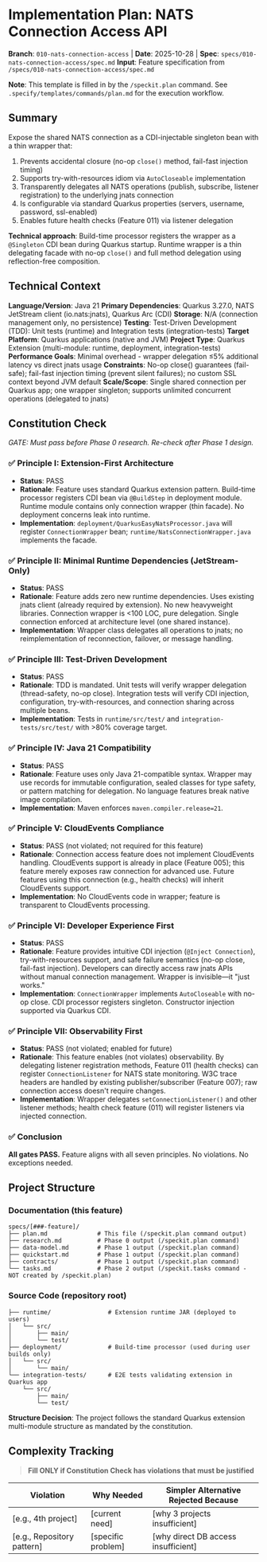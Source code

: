# Implementation Plan: NATS Connection Access API

**Branch**: `010-nats-connection-access` | **Date**: 2025-10-28 | **Spec**: `specs/010-nats-connection-access/spec.md`
**Input**: Feature specification from `/specs/010-nats-connection-access/spec.md`

**Note**: This template is filled in by the `/speckit.plan` command. See `.specify/templates/commands/plan.md` for the execution workflow.

## Summary

Expose the shared NATS connection as a CDI-injectable singleton bean with a thin wrapper that:
1. Prevents accidental closure (no-op `close()` method, fail-fast injection timing)
2. Supports try-with-resources idiom via `AutoCloseable` implementation
3. Transparently delegates all NATS operations (publish, subscribe, listener registration) to the underlying jnats connection
4. Is configurable via standard Quarkus properties (servers, username, password, ssl-enabled)
5. Enables future health checks (Feature 011) via listener delegation

**Technical approach**: Build-time processor registers the wrapper as a `@Singleton` CDI bean during Quarkus startup. Runtime wrapper is a thin delegating facade with no-op `close()` and full method delegation using reflection-free composition.

## Technical Context

<!--
  ACTION REQUIRED: Replace the content in this section with the technical details
  for the project. The structure here is presented in advisory capacity to guide
  the iteration process.
-->

**Language/Version**: Java 21
**Primary Dependencies**: Quarkus 3.27.0, NATS JetStream client (io.nats:jnats), Quarkus Arc (CDI)
**Storage**: N/A (connection management only, no persistence)
**Testing**: Test-Driven Development (TDD): Unit tests (runtime) and Integration tests (integration-tests)
**Target Platform**: Quarkus applications (native and JVM)
**Project Type**: Quarkus Extension (multi-module: runtime, deployment, integration-tests)
**Performance Goals**: Minimal overhead - wrapper delegation ≤5% additional latency vs direct jnats usage
**Constraints**: No-op close() guarantees (fail-safe); fail-fast injection timing (prevent silent failures); no custom SSL context beyond JVM default
**Scale/Scope**: Single shared connection per Quarkus app; one wrapper singleton; supports unlimited concurrent operations (delegated to jnats)

## Constitution Check

*GATE: Must pass before Phase 0 research. Re-check after Phase 1 design.*

### ✅ Principle I: Extension-First Architecture
- **Status**: PASS
- **Rationale**: Feature uses standard Quarkus extension pattern. Build-time processor registers CDI bean via `@BuildStep` in deployment module. Runtime module contains only connection wrapper (thin facade). No deployment concerns leak into runtime.
- **Implementation**: `deployment/QuarkusEasyNatsProcessor.java` will register `ConnectionWrapper` bean; `runtime/NatsConnectionWrapper.java` implements the facade.

### ✅ Principle II: Minimal Runtime Dependencies (JetStream-Only)
- **Status**: PASS
- **Rationale**: Feature adds zero new runtime dependencies. Uses existing jnats client (already required by extension). No new heavyweight libraries. Connection wrapper is <100 LOC, pure delegation. Single connection enforced at architecture level (one shared instance).
- **Implementation**: Wrapper class delegates all operations to jnats; no reimplementation of reconnection, failover, or message handling.

### ✅ Principle III: Test-Driven Development
- **Status**: PASS
- **Rationale**: TDD is mandated. Unit tests will verify wrapper delegation (thread-safety, no-op close). Integration tests will verify CDI injection, configuration, try-with-resources, and connection sharing across multiple beans.
- **Implementation**: Tests in `runtime/src/test/` and `integration-tests/src/test/` with >80% coverage target.

### ✅ Principle IV: Java 21 Compatibility
- **Status**: PASS
- **Rationale**: Feature uses only Java 21-compatible syntax. Wrapper may use records for immutable configuration, sealed classes for type safety, or pattern matching for delegation. No language features break native image compilation.
- **Implementation**: Maven enforces `maven.compiler.release=21`.

### ✅ Principle V: CloudEvents Compliance
- **Status**: PASS (not violated; not required for this feature)
- **Rationale**: Connection access feature does not implement CloudEvents handling. CloudEvents support is already in place (Feature 005); this feature merely exposes raw connection for advanced use. Future features using this connection (e.g., health checks) will inherit CloudEvents support.
- **Implementation**: No CloudEvents code in wrapper; feature is transparent to CloudEvents processing.

### ✅ Principle VI: Developer Experience First
- **Status**: PASS
- **Rationale**: Feature provides intuitive CDI injection (`@Inject Connection`), try-with-resources support, and safe failure semantics (no-op close, fail-fast injection). Developers can directly access raw jnats APIs without manual connection management. Wrapper is invisible—it "just works."
- **Implementation**: `ConnectionWrapper` implements `AutoCloseable` with no-op close. CDI processor registers singleton. Constructor injection supported via Quarkus CDI.

### ✅ Principle VII: Observability First
- **Status**: PASS (not violated; enabled for future)
- **Rationale**: This feature enables (not violates) observability. By delegating listener registration methods, Feature 011 (health checks) can register `ConnectionListener` for NATS state monitoring. W3C trace headers are handled by existing publisher/subscriber (Feature 007); raw connection access doesn't require changes.
- **Implementation**: Wrapper delegates `setConnectionListener()` and other listener methods; health check feature (011) will register listeners via injected connection.

### ✅ Conclusion
**All gates PASS.** Feature aligns with all seven principles. No violations. No exceptions needed.

## Project Structure

### Documentation (this feature)

```text
specs/[###-feature]/
├── plan.md              # This file (/speckit.plan command output)
├── research.md          # Phase 0 output (/speckit.plan command)
├── data-model.md        # Phase 1 output (/speckit.plan command)
├── quickstart.md        # Phase 1 output (/speckit.plan command)
├── contracts/           # Phase 1 output (/speckit.plan command)
└── tasks.md             # Phase 2 output (/speckit.tasks command - NOT created by /speckit.plan)
```

### Source Code (repository root)

```text
├── runtime/                # Extension runtime JAR (deployed to users)
│   └── src/
│       ├── main/
│       └── test/
├── deployment/             # Build-time processor (used during user builds only)
│   └── src/
│       └── main/
└── integration-tests/      # E2E tests validating extension in Quarkus app
    └── src/
        ├── main/
        └── test/
```

**Structure Decision**: The project follows the standard Quarkus extension multi-module structure as mandated by the constitution.

## Complexity Tracking

> **Fill ONLY if Constitution Check has violations that must be justified**

| Violation | Why Needed | Simpler Alternative Rejected Because |
|-----------|------------|-------------------------------------|
| [e.g., 4th project] | [current need] | [why 3 projects insufficient] |
| [e.g., Repository pattern] | [specific problem] | [why direct DB access insufficient] |
